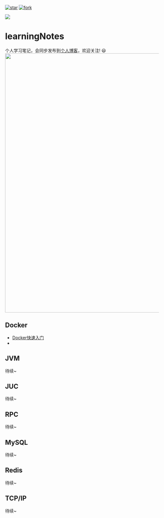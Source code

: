[![star](https://gitee.com/wwinter117/springboot-in-action/badge/star.svg?theme=dark)](https://gitee.com/wwinter117/springboot-in-action/stargazers)
[![fork](https://gitee.com/wwinter117/springboot-in-action/badge/fork.svg?theme=dark)](https://gitee.com/wwinter117/springboot-in-action/members)


<img src="https://gitee.com/wwinter117/pictures/blob/master/comments/pic_001.jpg"  />

# learningNotes

个人学习笔记，会同步发布到[个人博客](http://www.wwinter.cn/ "wwinter")，欢迎关注! :smiley:
<a href="https://wwinter.cn">
            <img src="https://www.springboard.com/blog/wp-content/uploads/2022/09/coding-skills.jpg" style="margin: 0 auto; width: 850px;" />
        </a>

## Docker

- [Docker快速入门](Docker/Docker%20快速入门/README.md)
- 

## JVM

待续~

## JUC

待续~

## RPC

待续~

## MySQL

待续~

## Redis

待续~

## TCP/IP

待续~






